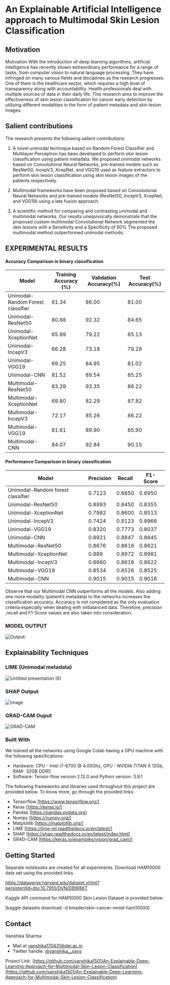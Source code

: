 

# An Explainable Artificial Intelligence approach to Multimodal Skin Lesion Classification

## Motivation
Motivation
With the introduction of deep learning algorithms, artificial intelligence has recently shown
extraordinary performance for a range of tasks, from computer vision to natural language processing.
They have infringed on many various fields and disciplines as the research progresses. One of them is
the healthcare sector, which requires a high level of transparency along with accountability. Health
professionals deal with multiple sources of data in their daily life. This research aims to improve the
effectiveness of skin lesion classification for cancer early detection by utilizing different modalities in
the form of patient metadata and skin lesion images.

## Salient contributions
The research presents the following salient contributions:

1. A novel unimodal technique based on Random Forest Classifier and Multilayer Perceptron
has been developed to perform skin lesion classification using patient metadata. We proposed
unimodal networks based on Convolutional Neural Networks, pre-trained models such as
ResNet50, IncepV3, XcepNet, and VGG19 used as feature extractors to perform skin lesion
classification using skin lesion images of the patients respectively.

2. Multimodal frameworks have been proposed based on Convolutional Neural Networks and
pre-trained models (ResNet50, IncepV3, XcepNet, and VGG19) using a late fusion approach.

3. A scientific method for comparing and contrasting unimodal and multimodal networks. Our
results unequivocally demonstrate that the proposed custom multimodal Convolutional
Network segmented the skin lesions with a Sensitivity and a Specificity of 90%
The proposed multimodal method outperformed unimodal methods.

## EXPERIMENTAL RESULTS 

#### Accuracy Comparison in binary classification

Model|Training Accuracy (%)|Validation Accuracy(%)|Test Accuracy(%)
-----|---------------------|----------------------|----------------
Unimodal-Random Forest classifier|81.34|86.00|81.00
Unimodal-ResNet50|80.88|92.32|84.65
Unimodal-XceptionNet|65.89|79.22|85.13
Unimodal-IncepV3|66.28|73.18|79.28
Unimodal-VGG19|69.25|84.95|81.02
Unimodal-CNN|81.52|89.54|85.25
Multimodal-ResNet50|83.29|93.35|86.22
Multimodal-XceptionNet|69.80|82.29|87.82
Multimodal-IncepV3|72.17|85.26|86.22
Multimodal-VGG19|81.61|89.90|85.90
Multimodal-CNN|84.07|92.84|90.15

#### Performance Comparison in binary classification

Model|Precision|Recall|F1-Score
-----|---------|------|--------
Unimodal-Random forest classifier|0.7123|0.6850|0.6950
Unimodal-ResNet50|0.8993|0.8450|0.8355
Unimodal-XceptionNet|0.7982|0.8600|0.8513
Unimodal-IncepV3|0.7424|0.8123|0.8966
Unimodal-VGG19|0.8320|0.7773|0.8037
Unimodal-CNN|0.8921|0.8847|0.8845
Multimodal-ResNet50|0.8676|0.8616|0.8621
Multimodal-XceptionNet|0.889|0.8972|0.8981
Multimodal-IncepV3|0.8660|0.8618|0.8622
Multimodal-VGG19|0.8534|0.8526|0.8525
Multimodal-CNN|0.9015|0.9015|0.9016

Observe that our Multimodal CNN outperforms all the models. Also adding one more modality (patient’s metadata) to the networks increases the classification accuracy. Accuracy is not considered as the only evaluation criteria especially when dealing with imbalanced data. Therefore, precision ,recall and F1-Score values are also taken into consideration.
### MODEL OUTPUT
![Output:](https://user-images.githubusercontent.com/51873771/234581905-35f3b94d-e040-4e94-83c4-04b0006ab184.png)

## Explainability Techniques

### LIME (Unimodal metadata)
![Untitled presentation (6)](https://user-images.githubusercontent.com/51873771/234583787-736c0156-bf02-4bce-833f-28934d7103e6.jpg)

### SHAP Output
![image](https://user-images.githubusercontent.com/51873771/234584611-4d848940-adc3-46cd-8c4c-dabbe838c36a.png)

### GRAD-CAM Ouput
![GRAD-CAM](https://user-images.githubusercontent.com/51873771/234573456-072e5886-3477-4257-9a5c-59bb33f4c9e8.png)

### Built With
We trained all the networks using Google Colab having a GPU machine with the following
specifications: 
* Hardware: CPU - Intel i7-6700 @ 4.00Ghz, GPU - NVIDIA TITAN X 12Gb, RAM- 32GB DDR5 
* Software: Tensor-flow version 2.12.0 and Python version: 3.9.1

The following frameworks and libraries used throughout this project are provided below. To know more, go through the provided links.

* Tensorflow [https://www.tensorflow.org/]
* Keras [https://keras.io/]
* Pandas [https://pandas.pydata.org]
* Numpy [https://numpy.org/]
* Matplotlib [https://matplotlib.org/]
* LIME [https://lime-ml.readthedocs.io/en/latest/]
* SHAP [https://shap.readthedocs.io/en/latest/index.html]
* GRAD-CAM [https://keras.io/examples/vision/grad_cam/]

## Getting Started

Separate notebooks are created for all experiments. Download HAM10000 data set using the provided links. 

https://dataverse.harvard.edu/dataset.xhtml?persistentId=doi:10.7910/DVN/DBW86T

Kaggle API command for HAM10000 Skin Lesion Dataset is provided below:

[kaggle datasets download -d kmader/skin-cancer-mnist-ham10000]


## Contact

Vanshika Sharma 
* Mail at vanshika170431@dei.ac.in
* Twitter handle: [@vanshika__says](https://twitter.com/@vanshika__says) 



Project Link: [https://github.com/vanshika1501/An-Explainable-Deep-Learning-Approach-for-Multimodal-Skin-Lesion-Classification](https://github.com/vanshika1501/An-Explainable-Deep-Learning-Approach-for-Multimodal-Skin-Lesion-Classification)




